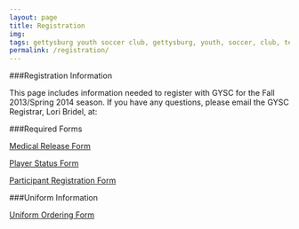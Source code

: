 ```yaml
---
layout: page
title: Registration
img: 
tags: gettysburg youth soccer club, gettysburg, youth, soccer, club, teams, registration
permalink: /registration/
---
```

###Registration Information

This page includes information needed to register with GYSC for the Fall 2013/Spring 2014 season. If you have any questions, please email the GYSC Registrar, Lori Bridel, at: 

###Required Forms

<a href="https://www.dropbox.com/s/7qfdk24zfej4bak/Medical_Release1.pdf">Medical Release Form</a>

<a href="https://www.dropbox.com/s/jtn4jhqrw0dmyca/Player_Status1.pdf">Player Status Form</a>

<a href="https://www.dropbox.com/s/f4r13k6o4mtg6lu/Participant%20Registration6.pdf">Participant Registration Form</a>

###Uniform Information

<a href="https://www.dropbox.com/s/e0p9c1mjqz8i36a/Uniform_Order_2013.xlsx">Uniform Ordering Form</a>

